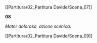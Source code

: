 [[Partitura/02_Partitura Davide/Scena_07]]

**08**

_Mater dolorosa, azione scenica._

[[Partitura/02_Partitura Davide/Scena_09]]